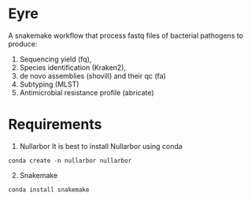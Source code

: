 # Eyre
A snakemake workflow that process fastq files of bacterial pathogens to produce:
1. Sequencing yield (fq), 
2. Species identification (Kraken2), 
3. de novo assemblies (shovill) and their qc (fa)
4. Subtyping (MLST)
5. Antimicrobial resistance profile (abricate)

# Requirements
1. Nullarbor 
It is best to install Nullarbor using conda

```
conda create -n nullarbor nullarbor
```

2. Snakemake

```
conda install snakemake
```

